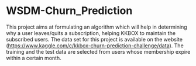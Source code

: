 # WSDM-Churn_Prediction
This project aims at formulating an algorithm which will help in determining why a user leaves/quits a subscription, helping KKBOX to maintain the subscribed users.  The data set for this project is available on the website (https://www.kaggle.com/c/kkbox-churn-prediction-challenge/data). The training and the test data are selected from users whose membership expire within a certain month. 
